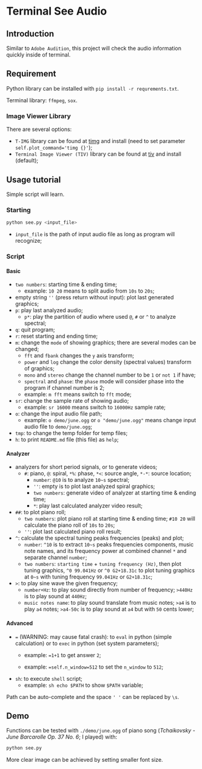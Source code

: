 # Terminal See Audio

## Introduction

Similar to `Adobe Audition`, this project will check the audio information quickly inside of terminal. 

## Requirement

Python library can be installed with `pip install -r requrements.txt`.

Terminal library: `ffmpeg`, `sox`.

### Image Viewer Library

There are several options:

* `T-IMG` library can be found at [timg](https://github.com/hzeller/timg/) and install (need to set parameter `self.plot_command='timg {}'`);
* `Terminal Image Viewer (TIV)` library can be found at [tiv](https://github.com/stefanhaustein/TerminalImageViewer) and install (default);

## Usage tutorial

Simple script will learn.

### Starting

```bash
python see.py <input_file>
```

* `input_file` is the path of input audio file as long as program will recognize;

### Script

#### Basic

* `two numbers`: starting time & ending time;
  * example: `10 20` means to split audio from `10s` to `20s`;
* empty string `''` (press return without input): plot last generated graphics;
* `p`: play last analyzed audio;
  * `p*`: play the partition of audio where used `@`, `#` or `^` to analyze spectral;
* `q`: quit program;
* `r`: reset starting and ending time;
* `m`: change the `mode` of showing graphics; there are several modes can be changed;
  * `fft` and `fbank` changes the `y` axis transform;
  * `power` and `log` change the color density (spectral values) transform of graphics;
  * `mono` and `stereo` change the channel number to be `1` or `not 1` if have;
  * `spectral` and `phase`: the `phase` mode will consider phase into the program if channel number is 2;
  * example: `m fft` means switch to `fft` mode;
* `sr`: change the sample rate of showing audio;
  * example: `sr 16000` means switch to `16000Hz` sample rate;
* `o`: change the input audio file path;
  * example: `o demo/june.ogg` or `o "demo/june.ogg"` means change input audio file to `demo/june.ogg`;
* `tmp`: to change the temp folder for temp files;
* `h`: to print `README.md` file (this file) as `help`;

#### Analyzer

* analyzers for short period signals, or to generate videos;
  * `#`: piano, `@`: spiral, `*%`: phase, `*<`: source angle, `*-*`: source location;
    * `number`: `@10` is to analyze `10~s` spectral;
    * `''`: empty is to plot last analyzed spiral graphics;
    * `two numbers`: generate video of analyzer at starting time & ending time;
    * `*`: play last calculated analyzer video result;
* `##`: to plot piano roll;
  * `two numbers`: plot piano roll at starting time & ending time; `#10 20` will calculate the piano roll of `10s` to `20s`;
  * `''`: plot last calculated piano roll result;
* `^`: calculate the spectral tuning peaks frequencies (peaks) and plot;
  * `number`: `^10` is to extract `10~s` peaks frequencies components, music note names, and its frequency power at combined channel `*` and separate channel `number`;
  * `two numbers`: `starting time` + `tuning frequency (Hz)`, then plot tuning graphics, `^0 99.041Hz` or `^0 G2+18.31c` to plot tuning graphics at `0~s` with tuning frequency `99.041Hz` or `G2+18.31c`;
* `>`: to play sine wave the given frequency;
  * `number+Hz`: to play sound directly from number of frequency; `>440Hz` is to play sound at `440Hz`;
  * `music notes name`: to play sound translate from music notes; `>a4` is to play `a4` notes; `>a4-50c` is to play sound at `a4` but with `50` cents lower;

#### Advanced

* `=` (WARNING: may cause fatal crash): to `eval` in python (simple calculation) or to `exec` in python (set system parameters);
  * example: `=1+1` to get answer `2`;
  
  * example: `=self.n_window=512` to set the `n_window` to `512`;
* `sh`: to execute `shell` script;
  * example: `sh echo $PATH` to show `$PATH` variable;

Path can be auto-complete and the space `' '` can be replaced by `\s`.

## Demo

Functions can be tested with `./demo/june.ogg` of piano song (*Tchaikovsky - June Barcarolle Op. 37 No. 6*; I played) with:

```bash
python see.py
```

More clear image can be achieved by setting smaller font size.